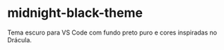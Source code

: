 # midnight-black-theme
Tema escuro para VS Code com fundo preto puro e cores inspiradas no Drácula.
